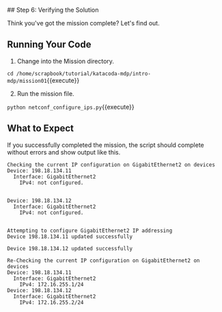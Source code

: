 
## Step 6: Verifying the Solution

Think you've got the mission complete? Let's find out. 

## Running Your Code

1. Change into the Mission directory. 

`cd /home/scrapbook/tutorial/katacoda-mdp/intro-mdp/mission01`{{execute}}

2. Run the mission file. 

`python netconf_configure_ips.py`{{execute}}

## What to Expect

If you successfully completed the mission, the script should complete without errors and show output like this. 

```text
Checking the current IP configuration on GigabitEthernet2 on devices
Device: 198.18.134.11
  Interface: GigabitEthernet2
    IPv4: not configured.


Device: 198.18.134.12
  Interface: GigabitEthernet2
    IPv4: not configured.


Attempting to configure GigabitEthernet2 IP addressing
Device 198.18.134.11 updated successfully

Device 198.18.134.12 updated successfully

Re-Checking the current IP configuration on GigabitEthernet2 on devices
Device: 198.18.134.11
  Interface: GigabitEthernet2
    IPv4: 172.16.255.1/24
Device: 198.18.134.12
  Interface: GigabitEthernet2
    IPv4: 172.16.255.2/24

```


